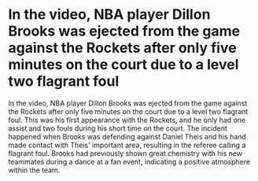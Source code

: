 # In the video, NBA player Dillon Brooks was ejected from the game against the Rockets after only five minutes on the court due to a level two flagrant foul 
 In the video, NBA player Dillon Brooks was ejected from the game against the Rockets after only five minutes on the court due to a level two flagrant foul. This was his first appearance with the Rockets, and he only had one assist and two fouls during his short time on the court. The incident happened when Brooks was defending against Daniel Theis and his hand made contact with Theis' important area, resulting in the referee calling a flagrant foul. Brooks had previously shown great chemistry with his new teammates during a dance at a fan event, indicating a positive atmosphere within the team. 